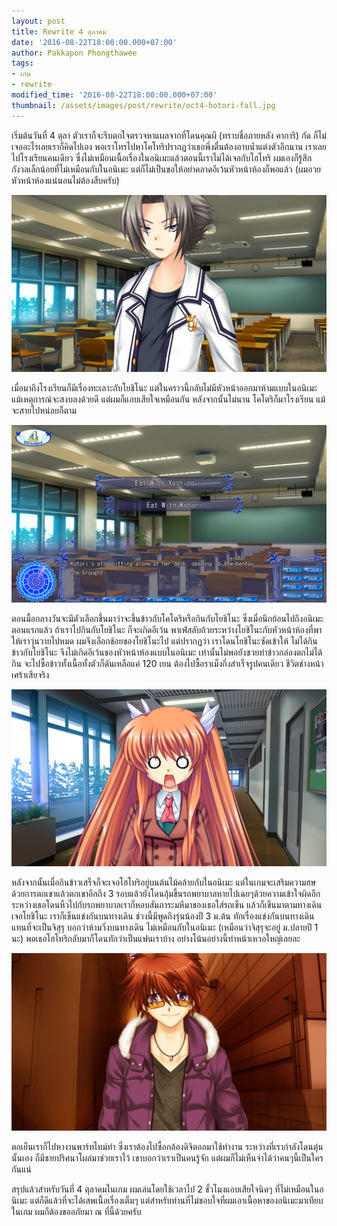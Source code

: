 ```yaml
---
layout: post
title: Rewrite 4 ตุลาคม
date: '2016-08-22T18:00:00.000+07:00'
author: Pakkapon Phongthawee
tags:
- เกม
- rewrite
modified_time: '2016-08-22T18:00:00.000+07:00'
thumbnail: /assets/images/post/rewrite/oct4-hotori-fall.jpg
---
```

เริ่มต้นวันที่ 4 ตุลา ตัวเราก็จะรีบตกใจตรวจหาแผลจากที่โดนคุณผี (ทราบชื่อภายหลัง คาการิ) กัด ก็ไม่เจออะไรเลยเราก็คิดไปเอง พอเราโทรไปหาโคโทริปรากฏว่าเธอพึ่งตื่นต้องอาบน้ำแต่งตัวอีกนาน เราเลยไปโรงเรียนคนเดียว ซึ่งไม่เหมือนเนื้อเรื่องในอนิเมะแล้วตอนนี้เราไม่ได้เจอกับโฮโทริ ผมเองก็รู้สึกกังวลเล็กน้อยที่ไม่เหมือนกับในอนิเมะ แต่ก็ไม่เป็นขอให้อย่าคลาดอีเว้นหัวหน้าห้องก็พอแล้ว (ผมอวยหัวหน้าห้องแน่นอนไม่ต้องสืบครับ)

![](/assets/images/post/rewrite/oct4-yoshino.jpg)  

เมื่อมาถึงโรงเรียนก็มีเรื่องทะเลาะกับโยชิโนะ แต่ในคราวนี้กลับไม่มีหัวหน้าออกมาห้ามแบบในอนิเมะ แม้เหตุการณ์จะสงบลงด้วยดี แต่ผมก็แอบเสียใจเหมือนกัน หลังจากนั้นไม่นาน โคโตริก็มาโรงเรียน แม้จะสายไปหน่อยก็ตาม  

![](/assets/images/post/rewrite/oct4-choice.jpg)  

ตอนมื้อกลางวันจะมีตัวเลือกขึ้นมาว่าจะขึ้นข้าวกับโคโตริหรือกินกับโยชิโนะ ซึ่งเมื่อนึกย้อนไปถึงอนิเมะตอนแรกแล้ว ถ้าเราไปกินกับโยชิโนะ ก็จะเกิดอีเว้น พาเฟ่สลับถ้วยระหว่างโยชิโนะกับหัวหน้าห้องที่พาให้เราวุ่นวายไปหมด ผมจึงเลือกช้อยของโยชิโนะไป แต่ปรากฏว่า เราโดนโยชิโนะซัดเข้าให้ ไม่ได้กินข้าวกับโยชิโนะ จึงไม่เกิดอีเว้นของหัวหน้าห้องแบบในอนิเมะ เท่านั้นไม่พอยังซวยทำข้าวกล่องตกไม่ได้กิน จะไปซื้อข้าวทั้งเนื้อทั้งตัวก็ดันเหลือแค่ 120 เยน ต้องไปซื้อราเม็งกึ่งสำเร็จรูปคนเดียว ชีวิตช่างหน้าเศร้าเสียจริง

![](/assets/images/post/rewrite/oct4-hotori.jpg)  

หลังจากนั้นเมื่อกินข้าวเสร็จก็จะเจอโฮโทริอยู่บนต้นไม้คล้ายกับในอนิเมะ แต่ในเกมจะเสริมความฮษด้วยการตกเขาแล้วตกเขาอีกถึง 3 รอบแล้วยังโดนอุ้มขึ้นรถพยาบาลหายไปเฉยๆด้วยความเข้าใจผิดอีก ระหว่างเธอโดนหิ้วไปกับรถพยาบาลเราก็หอบสัมภาระมหึมาของเธอใส่รถเข็น แล้วก็เข็นมาตามทางเดิน เจอโยชิโนะ เราก็เข็นแข่งกันบนทางเดิน ช่วงนี้มีพูดถึงรุ่นน้องปี 3 ม.ต้น ทักเรื่องแข่งกันบนทางเดิน แทนที่จะเป็นจิสุรุ บอกว่าห้ามวิ่งบนทางเดิน ไม่เหมือนกับในอนิเมะ (เหมือนว่าจิสุรุจะอยู่ ม.ปลายปี 1 นะ) พอเธอโฮโทริกลับมาก็โดนทักว่าเป็นแฟนเราบ้าง อย่างโน้นอย่างนี้ทำหน้าเหวอใหญ่เลยละ  

![](/assets/images/post/rewrite/oct4-unknown.jpg)  

ตกเย็นเราก็ไปหางานพาร์ทไทม์ทำ ซึ่งเราต้องไปซื้อกล้องดิจิตอลมาใช้ทำงาน ระหว่างที่เรากำลังโดนตุ๋นนั้นเอง ก็มีชายปริศนาโผล่มาช่วยเราไว้ เขาบอกว่าเราเป็นคนรู้จัก แต่ผมก็ไม่เห็นจำได้ว่าคนๆนี้เป็นใครกันแน่  

สรุปแล้วสำหรับวันที่ 4 ตุลาคมในเกม ผมเล่นโดยใช้เวลาไป 2 ชั่วโมงแอบเสียใจนิดๆ ที่ไม่เหมือนในอนิเมะ แต่ก็ดีแล้วที่จะได้เสพเนื้อเรื่องเต็มๆ แต่สำหรับท่านที่ไม่ชอบใจที่ผมเอาเนื้อหาของอนิเมะมาเทียบในเกม ผมก็ต้องขออภัยมา ณ ที่นี้ด้วยครับ

